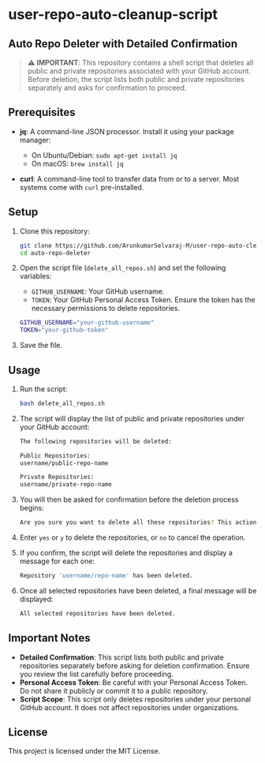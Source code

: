 # user-repo-auto-cleanup-script
## Auto Repo Deleter with Detailed Confirmation

 > **⚠️ IMPORTANT**: This repository contains a shell script that deletes all public and private repositories associated with your GitHub account. Before deletion, the script lists both public and private repositories separately and asks for confirmation to proceed.

## Prerequisites

- **jq**: A command-line JSON processor. Install it using your package manager:
  - On Ubuntu/Debian: `sudo apt-get install jq`
  - On macOS: `brew install jq`
  
- **curl**: A command-line tool to transfer data from or to a server. Most systems come with `curl` pre-installed.

## Setup

1. Clone this repository:

    ```bash
    git clone https://github.com/ArunkumarSelvaraj-M/user-repo-auto-cleanup-script.git
    cd auto-repo-deleter
    ```

2. Open the script file (`delete_all_repos.sh`) and set the following variables:

    - `GITHUB_USERNAME`: Your GitHub username.
    - `TOKEN`: Your GitHub Personal Access Token. Ensure the token has the necessary permissions to delete repositories.

    ```bash
    GITHUB_USERNAME="your-github-username"
    TOKEN="your-github-token"
    ```

3. Save the file.

## Usage

1. Run the script:

    ```bash
    bash delete_all_repos.sh
    ```

2. The script will display the list of public and private repositories under your GitHub account:

    ```bash
    The following repositories will be deleted:

    Public Repositories:
    username/public-repo-name

    Private Repositories:
    username/private-repo-name
    ```

3. You will then be asked for confirmation before the deletion process begins:

    ```bash
    Are you sure you want to delete all these repositories? This action cannot be undone! (yes/no):
    ```

4. Enter `yes` or `y` to delete the repositories, or `no` to cancel the operation.

5. If you confirm, the script will delete the repositories and display a message for each one:

    ```bash
    Repository 'username/repo-name' has been deleted.
    ```

6. Once all selected repositories have been deleted, a final message will be displayed:

    ```bash
    All selected repositories have been deleted.
    ```

## Important Notes

- **Detailed Confirmation**: This script lists both public and private repositories separately before asking for deletion confirmation. Ensure you review the list carefully before proceeding.
- **Personal Access Token**: Be careful with your Personal Access Token. Do not share it publicly or commit it to a public repository.
- **Script Scope**: This script only deletes repositories under your personal GitHub account. It does not affect repositories under organizations.

## License

This project is licensed under the MIT License.

